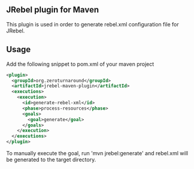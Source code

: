 JRebel plugin for Maven
-----------------------

This plugin is used in order to generate rebel.xml configuration file for JRebel.

Usage
-----

Add the following snippet to pom.xml of your maven project

```xml
<plugin>
  <groupId>org.zeroturnaround</groupId>
  <artifactId>jrebel-maven-plugin</artifactId>
  <executions>
    <execution>
      <id>generate-rebel-xml</id>
      <phase>process-resources</phase>
      <goals>
        <goal>generate</goal>
      </goals>
    </execution>
  </executions>
</plugin>
```

To manually execute the goal, run 'mvn jrebel:generate' and rebel.xml will be generated to the target directory. 



